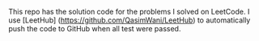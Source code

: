 This repo has the solution code for the problems I solved on LeetCode.
I use [LeetHub] (https://github.com/QasimWani/LeetHub) to automatically push the code to GitHub when all test were passed.

